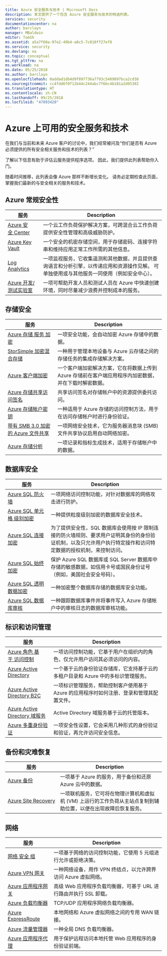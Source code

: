 ```yaml
---
title: Azure 安全服务与技术 | Microsoft Docs
description: 本文提供了一个包含 Azure 安全服务与技术的特选列表。
services: security
documentationcenter: na
author: barclayn
manager: MBaldwin
editor: TomSh
ms.assetid: a5a7f60a-97e2-49b4-a8c5-7c010ff27ef8
ms.service: security
ms.devlang: na
ms.topic: conceptual
ms.tgt_pltfrm: na
ms.workload: na
ms.date: 05/25/2018
ms.author: barclayn
ms.openlocfilehash: 0addad1db4d9f897736a7793c5489897bca2cd38
ms.sourcegitcommit: cc4fdd6f0f12b44c244abc7f6bc4b181a2d05302
ms.translationtype: HT
ms.contentlocale: zh-CN
ms.lasthandoff: 09/25/2018
ms.locfileid: "47093420"
---
```

# <a name="security-services-and-technologies-available-on-azure"></a>Azure 上可用的安全服务和技术

在我们与当前和未来 Azure 客户的讨论中，我们经常被问及“你们是否有 Azure 必须提供的所有安全相关服务和技术的列表？”

了解以下信息有助于评估云服务提供程序选项。 因此，我们提供此列表帮助你入门。

随着时间推移，此列表会像 Azure 那样不断增长变化。 请务必定期检查此页面，掌握我们最新的与安全相关的服务和技术。

## <a name="general-azure-security"></a>Azure 常规安全性
|服务|Description|
|--------|--------|
|[Azure&nbsp;安全&nbsp;Center](../security-center/security-center-intro.md)| 一个云工作负荷保护解决方案，可跨混合云工作负荷提供安全性管理和高级威胁防护。|
|[Azure Key Vault](../key-vault/key-vault-overview.md)| 一个安全的机密存储空间，用于存储密码、连接字符串和维持应用正常工作所需的其他信息。 |
|[Log Analytics](../log-analytics/log-analytics-overview.md)|一项监视服务，它收集遥测和其他数据，并且提供查询语言和分析引擎，以传递应用和资源操作见解。 可单独使用或与其他服务一同使用（例如安全中心）。 |
|[Azure 开发/测试实验室](../devtest-lab/devtest-lab-overview.md)|一项可帮助开发人员和测试人员在 Azure 中快速创建环境，同时尽量减少浪费并控制成本的服务。  |

<!---|[Azure&nbsp;Disk&nbsp;Encryption](azure-security-disk-encryption-overview.md)| THIS WILL GO TO THE NEW OVERVIEW TOPIC MEGHAN STEWART IS WRITING|--->

## <a name="storage-security"></a>存储安全
|服务|Description|
|------|--------|
| [Azure&nbsp;存储&nbsp;服务&nbsp;加密](../storage/common/storage-service-encryption.md)|一项安全功能，会自动加密 Azure 存储中的数据。   |
|[StorSimple 加密混合存储](../storsimple/storsimple-ova-overview.md)| 一种用于管理本地设备与 Azure 云存储之间的存储任务的集成存储解决方案。|
|[Azure 客户端加密](../storage/common/storage-client-side-encryption.md)| 一个客户端加密解决方案，它在将数据上传到 Azure 存储前在客户端应用程序内加密数据，并在下载时解密数据。 |
| [Azure 存储共享访问签名](../storage/common/storage-dotnet-shared-access-signature-part-1.md)|共享访问签名对存储帐户中的资源提供委托访问。  |
|[Azure 存储帐户密钥](../storage/common/storage-create-storage-account.md)| 一种适用于 Azure 存储的访问控制方法，用于在访问存储帐户时进行身份验证。 |
|[带有 SMB 3.0 加密的 Azure 文件共享](../storage/files/storage-files-introduction.md)|一项网络安全技术，它为服务器消息块 (SMB) 文件共享协议启用自动网络加密。 |
|[Azure 存储分析](https://docs.microsoft.com/en-us/rest/api/storageservices/Storage-Analytics)| 一项记录和指标生成技术，适用于存储帐户中的数据。 |

<!------>

## <a name="database-security"></a>数据库安全
|服务|Description|
|------|--------|
| [Azure&nbsp;SQL&nbsp;防火墙](../sql-database/sql-database-firewall-configure.md)|一项网络访问控制功能，对针对数据库的网络攻击进行防护。 |
|[Azure&nbsp;SQL&nbsp;单元格&nbsp;级别加密](https://blogs.msdn.microsoft.com/sqlsecurity/2015/05/12/recommendations-for-using-cell-level-encryption-in-azure-sql-database/)| 一种提供粒度级别加密的数据库安全技术。  |
| [Azure&nbsp;SQL&nbsp;连接加密](../sql-database/sql-database-control-access.md)|为了提供安全性，SQL 数据库会使用按 IP 限制连接的防火墙规则、要求用户证明其身份的身份验证机制，以及只允许用户执行特定操作和访问特定数据的授权机制，来控制访问。 |
| [Azure SQL 始终加密](https://docs.microsoft.com/en-us/sql/relational-databases/security/encryption/always-encrypted-database-engine?view=sql-server-2017)|保护 Azure SQL 数据库或 SQL Server 数据库中存储的敏感数据，如信用卡号或国民身份证号（例如，美国社会安全号码）。  |
| [Azure&nbsp;SQL&nbsp;透明数据加密](https://docs.microsoft.com/en-us/sql/relational-databases/security/encryption/transparent-data-encryption-azure-sql?view=azuresqldb-current)| 一种加密整个数据库存储的数据库安全功能。 |
| [Azure SQL 数据库审核](../sql-database/sql-database-auditing.md)|一种跟踪数据库事件并将事件写入 Azure 存储帐户中的审核日志的数据库审核功能。  |


## <a name="identity-and-access-management"></a>标识和访问管理
|服务|Description|
|------|--------|
| [Azure&nbsp;角色&nbsp;基于&nbsp;访问控制](../active-directory/role-based-access-control-configure.md)|一项访问控制功能，它基于用户在组织内的角色，仅允许用户访问其必须访问的内容。  |
| [Azure Active Directory](../active-directory/fundamentals/active-directory-whatis.md)|一个基于云的身份验证存储库，它支持基于云的多租户目录和 Azure 中的多标识管理服务。  |
| [Azure Active Directory B2C](../active-directory-b2c/active-directory-b2c-overview.md)|一项标识管理服务，帮助控制客户使用基于 Azure 的应用程序时如何注册、登录和管理其配置文件。   |
| [Azure Active Directory 域服务](../active-directory-domain-services/active-directory-ds-overview.md)| Active Directory 域服务基于云的托管版本。 |
| [Azure 多重身份验证](../active-directory/authentication/multi-factor-authentication.md)| 一项安全性设置，它会采用几种形式的身份验证和验证，再允许访问安全信息。 |

## <a name="backup-and-disaster-recovery"></a>备份和灾难恢复
|服务|Description|
|------|--------|
| [Azure&nbsp;备份](../backup/backup-introduction-to-azure-backup.md)| 一项基于 Azure 的服务，用于备份和还原 Azure 云中的数据。 |
| [Azure&nbsp;Site&nbsp;Recovery](../site-recovery/site-recovery-overview.md)|一项联机服务，它可将在物理计算机和虚拟机 (VM) 上运行的工作负荷从主站点复制到辅助位置，以便在出现故障后恢复服务。 |

## <a name="networking"></a>网络
|服务|Description|
|------|--------|
| [网络&nbsp;安全&nbsp;组](../virtual-network/virtual-networks-nsg.md)| 一项基于网络的访问控制功能，它使用 5 元组进行允许或拒绝决策。  |
| [Azure VPN 网关](../vpn-gateway/vpn-gateway-about-vpngateways.md)| 一种网络设备，用作 VPN 终结点，以允许跨界访问 Azure 虚拟网络。  |
| [Azure 应用程序网关](../application-gateway/application-gateway-introduction.md)|高级 Web 应用程序负载均衡器，可基于 URL 进行路由并执行 SSL 卸载。 |
| [Azure 负载均衡器](../load-balancer/load-balancer-overview.md)|TCP/UDP 应用程序网络负载均衡器。 |
| [Azure ExpressRoute](../expressroute/expressroute-introduction.md)| 本地网络和 Azure 虚拟网络之间的专用 WAN 链接。 |
| [Azure 流量管理器](../traffic-manager/traffic-manager-overview.md)| 一种全局 DNS 负载均衡器。|
| [Azure 应用程序代理](../active-directory/active-directory-application-proxy-get-started.md)| 用于保护远程访问本地托管 Web 应用程序的身份验证前端。 |